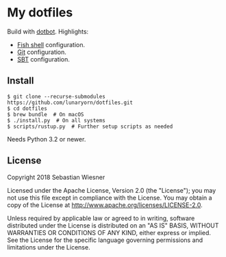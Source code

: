 # My dotfiles

Build with [dotbot][].  Highlights:

* [Fish shell][] configuration.
* [Git][] configuration.
* [SBT][] configuration.

[dotbot]: https://github.com/anishathalye/dotbot
[fish shell]: https://fishshell.com
[git]: https://git-scm.com
[sbt]: https://www.scala-sbt.org

## Install

```console
$ git clone --recurse-submodules https://github.com/lunaryorn/dotfiles.git
$ cd dotfiles
$ brew bundle  # On macOS
$ ./install.py  # On all systems
$ scripts/rustup.py  # Further setup scripts as needed
```

Needs Python 3.2 or newer.

## License

Copyright 2018 Sebastian Wiesner

Licensed under the Apache License, Version 2.0 (the "License"); you may not use
this file except in compliance with the License. You may obtain a copy of the
License at <http://www.apache.org/licenses/LICENSE-2.0>.

Unless required by applicable law or agreed to in writing, software distributed
under the License is distributed on an "AS IS" BASIS, WITHOUT WARRANTIES OR
CONDITIONS OF ANY KIND, either express or implied. See the License for the
specific language governing permissions and limitations under the License.
